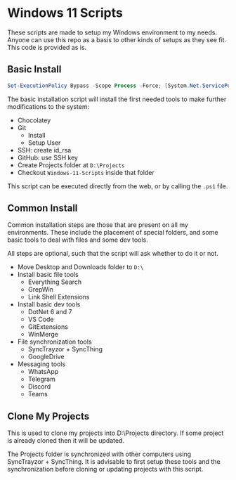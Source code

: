 # Windows 11 Scripts

These scripts are made to setup my Windows environment to my needs.
Anyone can use this repo as a basis to other kinds of setups as they see fit.
This code is provided as is.

## Basic Install

```powershell
Set-ExecutionPolicy Bypass -Scope Process -Force; [System.Net.ServicePointManager]::SecurityProtocol = [System.Net.ServicePointManager]::SecurityProtocol -bor 3072; iex ((New-Object System.Net.WebClient).DownloadString('https://raw.githubusercontent.com/masbicudo/Windows-11-Scripts/master/basic-install.ps1?t='+[DateTime]::Now))
```

The basic installation script will install the first needed tools to
make further modifications to the system:

- Chocolatey
- Git
  - Install
  - Setup User
- SSH: create id_rsa
- GitHub: use SSH key
- Create Projects folder at `D:\Projects`
- Checkout `Windows-11-Scripts` inside that folder

This script can be executed directly from the web, or by calling the `.ps1` file.

## Common Install

Common installation steps are those that are present on all my environments.
These include the placement of special folders, and some basic tools to deal
with files and some dev tools.

All steps are optional, such that the script will ask whether to do it or not.

- Move Desktop and Downloads folder to `D:\`
- Install basic file tools
  - Everything Search
  - GrepWin
  - Link Shell Extensions
- Install basic dev tools
  - DotNet 6 and 7
  - VS Code
  - GitExtensions
  - WinMerge
- File synchronization tools
  - SyncTrayzor + SyncThing
  - GoogleDrive
- Messaging tools
  - WhatsApp
  - Telegram
  - Discord
  - Teams

## Clone My Projects

This is used to clone my projects into D:\Projects directory.
If some project is already cloned then it will be updated.

The Projects folder is synchronized with other computers using
SyncTrayzor + SyncThing. It is advisable to first setup these
tools and the synchronization before cloning or updating projects
with this script.
